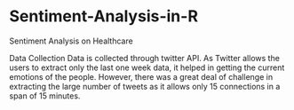 # Sentiment-Analysis-in-R
Sentiment Analysis on Healthcare

Data Collection
  Data is collected through twitter API. As Twitter allows the users to extract only the last one week data, it helped in getting the current emotions of the people. However, there was a great deal of challenge in extracting the large number of tweets as it allows only 15 connections in a span of 15 minutes.
